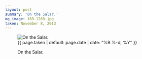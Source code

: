 ```yaml
---
layout: post
summary: 'On the Salar.'
og_image: 163-1280.jpg
taken: November 8, 2013
---
```


<figure class="post" data-src="{{ site.assets_url }}/{{ page.og_image }}" data-sub-html='#caption-{{ page.id | remove_first: "/" }}'>
<img alt="On the Salar." sizes="(min-width: 700px) 50vw, calc(100vw - 2rem)" src="{{ site.assets_url }}/163-640.jpg" srcset="{{ site.assets_url }}/163-1280.jpg 1280w, {{ site.assets_url }}/163-960.jpg 960w, {{ site.assets_url }}/163-640.jpg 640w, {{ site.assets_url }}/163-320.jpg 320w"/>
<figcaption id='caption-{{ page.id | remove_first: "/" }}'>
<time>{{ page.taken | default: page.date | date: "%B %-d, %Y" }}</time>
<p>On the Salar.</p>
</figcaption>
</figure>
